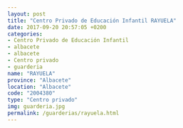 ```yaml
---
layout: post
title: "Centro Privado de Educación Infantil RAYUELA"
date: 2017-09-20 20:57:05 +0200
categories:
- Centro Privado de Educación Infantil
- albacete
- albacete
- Centro privado
- guarderia
name: "RAYUELA"
province: "Albacete"
location: "Albacete"
code: "2004380"
type: "Centro privado"
img: guarderia.jpg
permalink: /guarderias/rayuela.html
---
```

